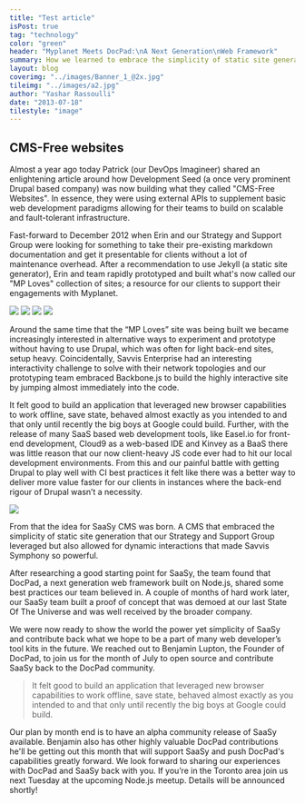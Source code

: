 ```yaml
---
title: "Test article"
isPost: true
tag: "technology"
color: "green"
header: "Myplanet Meets DocPad:\nA Next Generation\nWeb Framework"
summary: How we learned to embrace the simplicity of static site generation and the power of new web browser technology.
layout: blog
coverimg: "../images/Banner_1_@2x.jpg"
tileimg: "../images/a2.jpg"
author: "Yashar Rassoulli"
date: "2013-07-18"
tilestyle: "image"
---
```


## CMS-Free websites

Almost a year ago today Patrick (our DevOps Imagineer) shared an enlightening article around how Development Seed (a once very prominent Drupal based company) was now building what they called "CMS-Free Websites". In essence, they were using external APIs to supplement basic web development paradigms allowing for their teams to build on scalable and fault-tolerant infrastructure.

Fast-forward to December 2012 when Erin and our Strategy and Support Group were looking for something to take their pre-existing markdown documentation and get it presentable for clients without a lot of maintenance overhead. After a recommendation to use Jekyll (a static site generator), Erin and team rapidly prototyped and built what's now called our "MP Loves" collection of sites; a resource for our clients to support their engagements with Myplanet.

<div class="full-width">
	<div class="image-block">
		<img src="/images/img1.jpg"/>
		<img src="/images/img2.jpg"/>
		<img src="/images/img3.jpg"/>
		<img src="/images/img4.jpg"/>
	</div>
</div>

Around the same time that the “MP Loves” site was being built we became increasingly interested in alternative ways to experiment and prototype without having to use Drupal, which was often for light back-end sites, setup heavy.  Coincidentally, Savvis Enterprise had an interesting interactivity challenge to solve with their network topologies and our prototyping team embraced Backbone.js to build the highly interactive site by jumping almost immediately into the code.

It felt good to build an application that leveraged new browser capabilities to work offline, save state, behaved almost exactly as you intended to and that only until recently the big boys at Google could build. Further, with the release of many SaaS based web development tools, like Easel.io for front-end development, Cloud9 as a web-based IDE and Kinvey as a BaaS there was little reason that our now client-heavy JS code ever had to hit our local development environments. From this and our painful battle with getting Drupal to play well with CI best practices it felt like there was a better way to deliver more value faster for our clients in instances where the back-end rigour of Drupal wasn’t a necessity.

<img src="/images/img5.jpg"/>

From that the idea for SaaSy CMS was born. A CMS that embraced the simplicity of static site generation that our Strategy and Support Group leveraged but also allowed for dynamic interactions that made Savvis Symphony so powerful.

After researching a good starting point for SaaSy, the team found that DocPad, a next generation web framework built on Node.js, shared some best practices our team believed in. A couple of months of hard work later, our SaaSy team built a proof of concept that was demoed at our last State Of The Universe and was well received by the broader company.

We were now ready to show the world the power yet simplicity of SaaSy and contribute back what we hope to be a part of many web developer’s tool kits in the future. We reached out to Benjamin Lupton, the Founder of DocPad, to join us for the month of July to open source and contribute SaaSy back to the DocPad community.

> It felt good to build an application that leveraged new browser capabilities to work offline, save state, behaved almost exactly as you intended to and that only until recently the big boys at Google could build.

Our plan by month end is to have an alpha community release of SaaSy available. Benjamin also has other highly valuable DocPad contributions he'll be getting out this month that will support SaaSy and push DocPad's capabilities greatly forward.
We look forward to sharing our experiences with DocPad and SaaSy back with you. If you’re in the Toronto area join us next Tuesday at the upcoming Node.js meetup. Details will be announced shortly! 